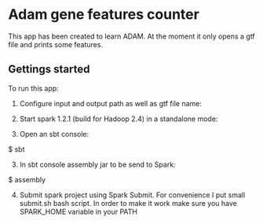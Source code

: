 Adam gene features counter
==========================

This app has been created to learn ADAM. At the moment it only opens a gtf file and prints some features.


Gettings started
----------------

To run this app:

1) Configure input and output path as well as gtf file name:

2) Start spark 1.2.1 (build for Hadoop 2.4) in a standalone mode:

3) Open an sbt console:

$ sbt

3) In sbt console assembly jar to be send to Spark:

$ assembly

4) Submit spark project using Spark Submit.
For convenience I put small submit.sh bash script.
In order to make it work make sure you have SPARK_HOME variable in your PATH